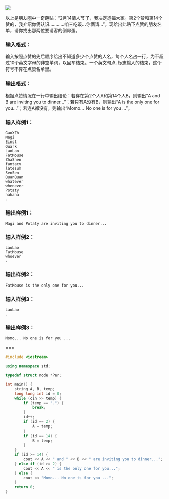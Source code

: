   ![](https://images.ptausercontent.com/356)

以上是朋友圈中一奇葩贴：“2月14情人节了，我决定造福大家。第2个赞和第14个赞的，我介绍你俩认识…………咱三吃饭…你俩请…”。现给出此贴下点赞的朋友名单，请你找出那两位要请客的倒霉蛋。

### 输入格式：

输入按照点赞的先后顺序给出不知道多少个点赞的人名，每个人名占一行，为不超过10个英文字母的非空单词，以回车结束。一个英文句点`.`标志输入的结束，这个符号不算在点赞名单里。

### 输出格式：

根据点赞情况在一行中输出结论：若存在第2个人A和第14个人B，则输出“A and B are inviting you to dinner...”；若只有A没有B，则输出“A is the only one for you...”；若连A都没有，则输出“Momo... No one is for you ...”。

### 输入样例1：

```in
GaoXZh
Magi
Einst
Quark
LaoLao
FatMouse
ZhaShen
fantacy
latesum
SenSen
QuanQuan
whatever
whenever
Potaty
hahaha
.
```

### 输出样例1：

```out
Magi and Potaty are inviting you to dinner...
```

### 输入样例2：

```
LaoLao
FatMouse
whoever
.
```

### 输出样例2：

```
FatMouse is the only one for you...
```

### 输入样例3：

```
LaoLao
.
```

### 输出样例3：

```
Momo... No one is for you ...
```

===

```Cpp
#include <iostream>

using namespace std;

typedef struct node *Per;

int main() {
    string A, B, temp;
    long long int id = 0;
    while (cin >> temp) {
        if (temp == ".") {
            break;
        }
        id++;
        if (id == 2) {
            A = temp;
        }
        if (id == 14) {
            B = temp;
        }
    }
    if (id >= 14) {
        cout << A << " and " << B << " are inviting you to dinner...";
    } else if (id >= 2) {
        cout << A << " is the only one for you...";
    } else {
        cout << "Momo... No one is for you ...";
    }
    return 0;
}
```